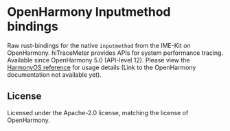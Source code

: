 # OpenHarmony Inputmethod bindings

Raw rust-bindings for the native `inputmethod` from the IME-Kit on OpenHarmony. hiTraceMeter provides APIs for system performance tracing.
Available since OpenHarmony 5.0 (API-level 12).
Please view the [HarmonyOS reference] for usage details (Link to the OpenHarmony documentation not available yet). 

[HarmonyOS reference]: https://developer.huawei.com/consumer/cn/doc/harmonyos-references-V5/_input_method-V5

## License

Licensed under the Apache-2.0 license, matching the license of OpenHarmony.